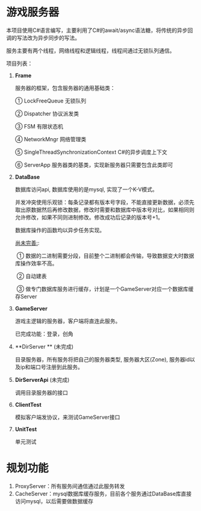 # 游戏服务器

本项目使用C#语言编写，主要利用了C#的await/async语法糖，将传统的异步回调的写法改为异步同步的写法。

服务主要有两个线程，网络线程和逻辑线程，线程间通过无锁队列通信。

项目列表：

1. **Frame**

   服务器的框架，包含服务器的通用基础类：

   ① LockFreeQueue 无锁队列

   ② Dispatcher 协议派发类

   ③ FSM 有限状态机

   ④ NetworkMngr 网络管理类

   ⑤ SingleThreadSynchronizationContext C#的异步调度上下文

   ⑥ ServerApp 服务器类的基类，实现新服务器只需要包含此类即可

2. **DataBase**

   数据库访问api, 数据库使用的是mysql, 实现了一个K-V模式。

   并发冲突使用乐观锁：每条记录都有版本号字段，不能直接更新数据，必须先取出原数据然后再修改数据，修改时需要和数据库中版本号对比，如果相同则允许修改，如果不同则进制修改。修改成功后记录的版本号+1。

   数据库操作的函数均以异步任务实现。

   <u>尚未完善:</u>:  

   ​	① 数据的二进制需要分段，目前整个二进制都会传输，导致数据变大时数据库操作效率不高。

   ​	② 自动建表

   ​	③ 做专门数据库服务进行缓存，计划是一个GameServer对应一个数据库缓存Server

3. **GameServer**

   游戏主逻辑的服务器，客户端将直连此服务。

   已完成功能：登录，创角
   
4. **DirServer ** (未完成)

   目录服务器，所有服务将把自己的服务器类型, 服务器大区(Zone), 服务器id以及ip和端口号注册到此服务。

5. **DirServerApi** (未完成)

   调用目录服务器的接口

6. **ClientTest**

   模拟客户端发协议，来测试GameServer接口

7. **UnitTest**

   单元测试



# 规划功能

1. ProxyServer：所有服务间通信通过此服务转发
2. CacheServer：mysql数据库缓存服务，目前各个服务通过DataBase库直接访问mysql，以后需要做数据缓存

